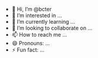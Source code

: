 - 👋 Hi, I’m @bcter
- 👀 I’m interested in ...
- 🌱 I’m currently learning ...
- 💞️ I’m looking to collaborate on ...
- 📫 How to reach me ...
- 😄 Pronouns: ...
- ⚡ Fun fact: ...

<!---
bcter/bcter is a ✨ special ✨ repository because its `README.md` (this file) appears on your GitHub profile.
You can click the Preview link to take a look at your changes.
--->

